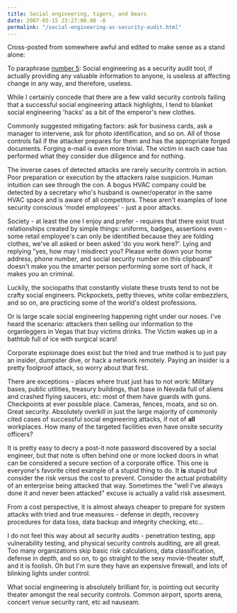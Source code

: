 ```yaml
---
title: Social engineering, tigers, and bears
date: 2007-05-15 23:27:00.00 -8
permalink: "/social-engineering-as-security-audit.html"
---
```

Cross-posted from somewhere awful and edited to make sense as a stand alone:

To paraphrase [number 5](http://en.wikipedia.org/wiki/Niven%27s_Laws): Social engineering as a security audit tool, if actually providing any valuable information to anyone, is useless at affecting change in any way, and therefore, useless.

While I certainly concede that there are a few valid security controls failing that a successful social engineering attack highlights, I tend to blanket social engineering 'hacks' as a bit of the emperor's new clothes.

Commonly suggested mitigating factors: ask for business cards, ask a manager to intervene, ask for photo identification, and so on. All of those controls fail if the attacker prepares for them and has the appropriate forged documents. Forging e-mail is even more trivial. The victim in each case has performed what they consider due diligence and for nothing.

The inverse cases of detected attacks are rarely security controls in action. Poor preparation or execution by the attackers raise suspicion. Human intuition can see through the con. A bogus HVAC company could be detected by a secretary who's husband is owner/operator in the same HVAC space and is aware of all competitors. These aren't examples of lone security conscious 'model employees' - just a poor attacks.

Society - at least the one I enjoy and prefer - requires that there exist trust relationships created by simple things: uniforms, badges, assertions even - some retail employee's can only be identified because they are folding clothes, we've all asked or been asked 'do you work here?'. Lying and replying "yes, how may I misdirect you? Please write down your home address, phone number, and social security number on this clipboard" doesn't make you the smarter person performing some sort of hack, it makes you an criminal.

Luckily, the sociopaths that constantly violate these trusts tend to not be crafty social engineers. Pickpockets, petty thieves, white collar embezzlers, and so on, are practicing some of the world's oldest professions.

Or is large scale social engineering happening right under our noses. I've heard the scenario: attackers then selling our information to the organleggers in Vegas that buy victims drinks. The Victim wakes up in a bathtub full of ice with surgical scars!

Corporate espionage does exist but the tried and true method is to just pay an insider, dumpster dive, or hack a network remotely. Paying an insider is a pretty foolproof attack, so worry about that first.

There are exceptions - places where trust just has to not work: Military bases, public utilities, treasury buildings, that base in Nevada full of aliens and crashed flying saucers, etc: most of them have guards with guns. Checkpoints at ever possible place. Cameras, fences, moats, and so on. Great security. Absolutely overkill in just the large majority of commonly cited cases of successful social engineering attacks, if not of **all** workplaces. How many of the targeted facilities even have onsite security officers?

It is pretty easy to decry a post-it note password discovered by a social engineer, but that note is often behind one or more locked doors in what can be considered a secure section of a corporate office. This one is everyone's favorite cited example of a stupid thing to do. It **is** stupid but consider the risk versus the cost to prevent. Consider the actual probability of an enterprise being attacked that way. Sometimes the "well I've always done it and never been attacked" excuse is actually a valid risk assesment.

From a cost perspective, it is almost always cheaper to prepare for system attacks with tried and true measures - defense in depth, recovery procedures for data loss, data backup and integrity checking, etc…

I do not feel this way about all security audits - penetration testing, app vulnerability testing, and physical security controls auditing, are all great. Too many organizations skip basic risk calculations, data classification, defense in depth, and so on, to go straight to the sexy movie-theater stuff, and it is foolish. Oh but I'm sure they have an expensive firewall, and lots of blinking lights under control.

What social engineering is absolutely brilliant for, is pointing out security theater amongst the real security controls. Common airport, sports arena, concert venue security rant, etc ad nauseam.
